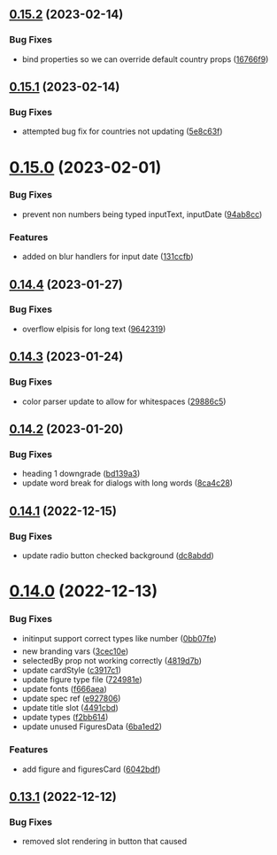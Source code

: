 ## [0.15.2](https://github.com/verteva/photon/compare/v0.15.1...v0.15.2) (2023-02-14)


### Bug Fixes

* bind properties so we can override default country props ([16766f9](https://github.com/verteva/photon/commit/16766f9e375a608b881e9ba452f757be7e395d8e))

## [0.15.1](https://github.com/verteva/photon/compare/v0.15.0...v0.15.1) (2023-02-14)


### Bug Fixes

* attempted bug fix for countries not updating ([5e8c63f](https://github.com/verteva/photon/commit/5e8c63f694ef5fb36eed924a3855357b76398406))

# [0.15.0](https://github.com/verteva/photon/compare/v0.14.4...v0.15.0) (2023-02-01)


### Bug Fixes

* prevent non numbers being typed inputText, inputDate ([94ab8cc](https://github.com/verteva/photon/commit/94ab8cc3d784494584a9828e5438d0d3f52326b3))


### Features

* added on blur handlers for input date ([131ccfb](https://github.com/verteva/photon/commit/131ccfbc2cd650f93cf856b5b5c26e01cd690c37))

## [0.14.4](https://github.com/verteva/photon/compare/v0.14.3...v0.14.4) (2023-01-27)


### Bug Fixes

* overflow elpisis for long text ([9642319](https://github.com/verteva/photon/commit/9642319718ad00cbe54479138a35520cf7466cfc))

## [0.14.3](https://github.com/verteva/photon/compare/v0.14.2...v0.14.3) (2023-01-24)


### Bug Fixes

* color parser update to allow for whitespaces ([29886c5](https://github.com/verteva/photon/commit/29886c509cb8794a04bf548bf637da94801b511a))

## [0.14.2](https://github.com/verteva/photon/compare/v0.14.1...v0.14.2) (2023-01-20)


### Bug Fixes

* heading 1 downgrade ([bd139a3](https://github.com/verteva/photon/commit/bd139a3d54697b5f99c60ee5b4df509f046abcd3))
* update word break for dialogs with long words ([8ca4c28](https://github.com/verteva/photon/commit/8ca4c2889b989fc1b77f4a8f663c364bea896402))

## [0.14.1](https://github.com/verteva/photon/compare/v0.14.0...v0.14.1) (2022-12-15)


### Bug Fixes

* update radio button checked background ([dc8abdd](https://github.com/verteva/photon/commit/dc8abdd2c497d4e61ec5b71a71eb87846191e352))

# [0.14.0](https://github.com/verteva/photon/compare/v0.13.1...v0.14.0) (2022-12-13)


### Bug Fixes

* initinput support correct types like number ([0bb07fe](https://github.com/verteva/photon/commit/0bb07fe59b90ecd3771eb41e6688ec8b4b050148))
* new branding vars ([3cec10e](https://github.com/verteva/photon/commit/3cec10eab4ef8a6bbdd8ba611040a671e7d5d96d))
* selectedBy prop not working correctly ([4819d7b](https://github.com/verteva/photon/commit/4819d7b348e992eb7ca892481da7de7d87f33168))
* update cardStyle ([c3917c1](https://github.com/verteva/photon/commit/c3917c1abbce5fff1e939d2f68af8d3e48e49e6b))
* update figure type file ([724981e](https://github.com/verteva/photon/commit/724981ea5cb83681f5b0ede7aee93e74f2527704))
* update fonts ([f666aea](https://github.com/verteva/photon/commit/f666aeadc46a152256fbfa55bfc344679e30d52f))
* update spec ref ([e927806](https://github.com/verteva/photon/commit/e927806b218f9572d5e5bc3572bf79d655d006b7))
* update title slot ([4491cbd](https://github.com/verteva/photon/commit/4491cbda6787dd2f241a93a24f19460d1ed85c37))
* update types ([f2bb614](https://github.com/verteva/photon/commit/f2bb61432a6c7f50224207f48f664595ea69a955))
* update unused FiguresData ([6ba1ed2](https://github.com/verteva/photon/commit/6ba1ed25f1d29663405cca9903afe6190a5d7ec3))


### Features

* add figure and figuresCard ([6042bdf](https://github.com/verteva/photon/commit/6042bdfc67961313b40e9f69306f54b2f3eae73e))

## [0.13.1](https://github.com/verteva/photon/compare/v0.13.0...v0.13.1) (2022-12-12)


### Bug Fixes

* removed slot rendering in button that caused <template> tags ([6329b2e](https://github.com/verteva/photon/commit/6329b2ecaeeb6b4ef593daaf027c0f770d773b95))

# [0.13.0](https://github.com/verteva/photon/compare/v0.12.0...v0.13.0) (2022-12-12)


### Bug Fixes

* move from rem to px ([73530d4](https://github.com/verteva/photon/commit/73530d408750ce9cafe8e7ee35c7e231031a6f62))
* unit tests ([7ae7539](https://github.com/verteva/photon/commit/7ae75398a39754ffb2ddd1f102337e6e29b5e01e))
* unit tests ([f35abf9](https://github.com/verteva/photon/commit/f35abf9ffceccf4122146c7b502fa35d51e6b83e))
* update medium from from using 'med -> md' ([b5e8edb](https://github.com/verteva/photon/commit/b5e8edbab6e2736a7ac8cd340bbadca28ec99264))
* wip CX-31 input text update ([73616cf](https://github.com/verteva/photon/commit/73616cf4b341280cd639585d98a03ab73c81cee3))


### Features

* skip link v2 ([1fa43c1](https://github.com/verteva/photon/commit/1fa43c10908924aede94960536f0d14b566322ed))
* skiplink v2 with adjustments ([cceef3e](https://github.com/verteva/photon/commit/cceef3e66a3e7965a7b29b23aad68d905cb0d67f))

# [0.12.0](https://github.com/verteva/photon/compare/v0.11.0...v0.12.0) (2022-12-05)


### Bug Fixes

* add info card photon v2 to export ob-web ([ca7fe0b](https://github.com/verteva/photon/commit/ca7fe0b4ae708b97a99f9300d8101cb0ffd1c23d))
* incorrect label variable props defined in atoms component ([dff030a](https://github.com/verteva/photon/commit/dff030ac8e448e38f7f5c5f3f9991746fd497ac4))
* re-arrange css values ([6004a42](https://github.com/verteva/photon/commit/6004a425aa3c0b3273c55530148acd3190d08250))
* update export names of list items ([d52af6b](https://github.com/verteva/photon/commit/d52af6b3d49b7c3cb7d21c1faf87d2d0d7ec2589))
* update indicator and position of dropdown ([a216f78](https://github.com/verteva/photon/commit/a216f786e7ec51cfdaf4359492e44dab32eb24eb))
* update input select found issues during integration ([0b61e01](https://github.com/verteva/photon/commit/0b61e018bbf964ea9a1a1b0ff27267b8e11ce8f9))


### Features

* brand gradient text photon v2 components ([e38ab89](https://github.com/verteva/photon/commit/e38ab8939e2f2f6bea404a6f698cf5d6f1d2eeaf))

# [0.11.0](https://github.com/verteva/photon/compare/v0.10.0...v0.11.0) (2022-11-30)


### Bug Fixes

* change to relative path ([b161593](https://github.com/verteva/photon/commit/b16159367dd8d6f7c5d2e8dcda9afec980e99c21))
* changed coverage provider ([e1ba3f3](https://github.com/verteva/photon/commit/e1ba3f3988725c45d3a6daa3ddf1bb9745101377))
* missing footer style and filter binding ([6e30ad1](https://github.com/verteva/photon/commit/6e30ad11e658ac1dfd129e0e7dac53dfc3a8cd48))
* move props outside ([c2d0aa3](https://github.com/verteva/photon/commit/c2d0aa3d4bb0443f829baade0cfba07a4102da3f))
* removed react deps ([6a235af](https://github.com/verteva/photon/commit/6a235af3e7dfc4d96715579b7d435f30cf7a7b3f))
* update name of component test ([3c35e1f](https://github.com/verteva/photon/commit/3c35e1f443a3468aaced291a4724f91330c1b954))


### Features

* accordion v2 component ([b9d9524](https://github.com/verteva/photon/commit/b9d9524fe43cc6b7e9c7d03d8d2391d61e87f2b4))
* content card v2 ([7d9712f](https://github.com/verteva/photon/commit/7d9712f4523f21026320e260d6fe186083d27522))
* info card photon version 2 component ([644cc17](https://github.com/verteva/photon/commit/644cc17b2a163c8216b11b7fbdb01f0cd9d3ca64))
* list items component photon V2 ([01ee3c1](https://github.com/verteva/photon/commit/01ee3c1536a61dc12896ad7811c2e3c1c23fe328))
* photon v2 input select integration ([a2c8f7b](https://github.com/verteva/photon/commit/a2c8f7b198d8ed88ed1a86dfa022fd962812adc5))

# [0.10.0](https://github.com/verteva/photon/compare/v0.9.0...v0.10.0) (2022-11-27)


### Bug Fixes

* additional props for autocomplete ([2c3f2c1](https://github.com/verteva/photon/commit/2c3f2c1f44e4a065545575fb0deab9d009617438))
* number input is now centered ([b54e50a](https://github.com/verteva/photon/commit/b54e50a88e7fdcc6b12baba7d260770953037952))
* prop import pr feedback ([4dbc2c7](https://github.com/verteva/photon/commit/4dbc2c7b49e2e969c7e0afa86c329a69206071d0))
* remove all ph classes ([cab9c53](https://github.com/verteva/photon/commit/cab9c53e4a4428789cfceec4046a8a41722a8a03))
* removed props export from backdrop ([dc699ba](https://github.com/verteva/photon/commit/dc699ba827767f032a2ac984cabd859d423a4769))
* update back-drop ref ([0147faa](https://github.com/verteva/photon/commit/0147faa8ac62f28fca495246dcad21e265032883))
* update dialog with backdrop and headline ([e6d6062](https://github.com/verteva/photon/commit/e6d60625179e40fc4e4f95f88a455f0a26b6e6a0))
* update dialog with cx-branding ([5467273](https://github.com/verteva/photon/commit/54672739a1f76d6619d66dd7862dc8ad05b5fd59))
* update spec and stories ([93b602b](https://github.com/verteva/photon/commit/93b602ba4d68debbe4020809f0f153d2f8a2f670))
* update spec of Dialog ([4283bb8](https://github.com/verteva/photon/commit/4283bb8f361e430bd88b58b2bd9b088fc827e78b))
* upgrade core-js from 3.25.5 to 3.26.0 ([7b47114](https://github.com/verteva/photon/commit/7b47114b1b62ba2f3b381974ef3e601a9ca4b867))


### Features

* add autocomplete component ([edb73ec](https://github.com/verteva/photon/commit/edb73ec580dc995871699ea5f006cf9d1cd8dff9))
* add autocomplete to photon v2 ([93e8023](https://github.com/verteva/photon/commit/93e8023d2f58bbe6330ed50ddec5d5ed44584e40))
* add P2Form to components v2 ([5b412c6](https://github.com/verteva/photon/commit/5b412c658116a15de3d78de61bc073f6cec1ed6f))
* breaking autocomplete components into sub stories ([7b9156f](https://github.com/verteva/photon/commit/7b9156f10f3fcdc135457ee55e0a7d07c7fe49e1))
* input phone component ([d4bf825](https://github.com/verteva/photon/commit/d4bf825c6bed850513d2ac5862fca2d8899a3c28))
* input phone v2 component ([261a6ee](https://github.com/verteva/photon/commit/261a6ee3c0a06374c264eca4bb63aae74e135864))

# [0.9.0](https://github.com/verteva/photon/compare/v0.8.1...v0.9.0) (2022-11-16)


### Bug Fixes

* button fixes ([686a395](https://github.com/verteva/photon/commit/686a395e0a5909830ab7faea2635cd7a9326e63e))


### Features

* early Dialog transition for button fixes ([94b3d4d](https://github.com/verteva/photon/commit/94b3d4d3d473360e3e885e3d6f60a1732590b16b))
* **PLAT-10:** input number update ([70e8a75](https://github.com/verteva/photon/commit/70e8a7523425ba2521b2587c2daf8bf3b40e1ed4))

## [0.8.1](https://github.com/verteva/photon/compare/v0.8.0...v0.8.1) (2022-11-15)


### Bug Fixes

* unable to select the radio button circle ([ad7efc7](https://github.com/verteva/photon/commit/ad7efc7b54827ffe74585ae715ae5dd073935ed2))

# [0.8.0](https://github.com/verteva/photon/compare/v0.7.0...v0.8.0) (2022-11-13)


### Bug Fixes

* input text component blur event added for ([77137bd](https://github.com/verteva/photon/commit/77137bd08f5bd8899c37c32b2bd7b62f1cda9419))


### Features

* add input date component ([fd3f6b2](https://github.com/verteva/photon/commit/fd3f6b20e6f886f7924de59b41e5611c5920a5d9))
* toggle component ([299078d](https://github.com/verteva/photon/commit/299078df77d90db32040c69b055078d2519d5582))

# [0.7.0](https://github.com/verteva/photon/compare/v0.6.1...v0.7.0) (2022-11-09)


### Bug Fixes

* select radio button full width ([cc272ad](https://github.com/verteva/photon/commit/cc272ad5d44de768e40a2f13b613a537ac00c7ed))


### Features

* add the MIT licence ([9b5db92](https://github.com/verteva/photon/commit/9b5db92f6b5cb78d9627bda8dc5cd2b6a0b3891f))
* input text component ([d636858](https://github.com/verteva/photon/commit/d6368587d88139ed8365844725f7d10fbaa13a66))
* message component v2 ([3b70a55](https://github.com/verteva/photon/commit/3b70a555fa807a033b8b62442564bf8befa422ab))
* toast component added ([eed4861](https://github.com/verteva/photon/commit/eed4861383738b336d85e61098c7b3087a209026))
* working in progress adding input text ([b0fbc66](https://github.com/verteva/photon/commit/b0fbc66d24422f074f1565be685e0e2d5e25e1bb))

## [0.6.1](https://github.com/verteva/photon/compare/v0.6.0...v0.6.1) (2022-11-04)


### Bug Fixes

* radio button missing name attribute binding ([a1400ff](https://github.com/verteva/photon/commit/a1400fffbbf48774d9d8b7741839edde8f19b678))

# [0.6.0](https://github.com/verteva/photon/compare/v0.5.1...v0.6.0) (2022-11-03)


### Bug Fixes

* can hide form control error. added input checkbox slot ([242d261](https://github.com/verteva/photon/commit/242d26137de2aa09bfddeae93d8e884baa2b3870))
* checkboxes fixed with styles ([9daf762](https://github.com/verteva/photon/commit/9daf76292cc1fc93b3ee633ecf7e10301039e490))


### Features

* add RadioButton and RadioButton components ([3c258d1](https://github.com/verteva/photon/commit/3c258d1af59e94e10599771e4c5d6e748ff9c104))
* adding css/replacing radio tailwind ([2916b1e](https://github.com/verteva/photon/commit/2916b1ecdf839bbd94457cdf187a6bd97ca11f0d))

## [0.5.1](https://github.com/verteva/photon/compare/v0.5.0...v0.5.1) (2022-10-31)


### Bug Fixes

* add focus to Dialog ([f2f8650](https://github.com/verteva/photon/commit/f2f8650e4470da87e011b04c7d2370d24fb23bae))
* node version in release pipeline ([7dc46ad](https://github.com/verteva/photon/commit/7dc46ad22b835250967364d1cc6f6a3b49d30e50))
* upgrade gsap from 3.11.1 to 3.11.2 ([148bf04](https://github.com/verteva/photon/commit/148bf0494cba7e2e2e606dbf80050427ba313dd5))
* upgrade gsap from 3.11.2 to 3.11.3 ([23b7ff8](https://github.com/verteva/photon/commit/23b7ff8c1bc2522d02ca9d171111c5801133bf46))

# [0.5.0](https://github.com/verteva/photon/compare/v0.4.2...v0.5.0) (2022-10-20)


### Bug Fixes

* added validators and improved type security ([8915916](https://github.com/verteva/photon/commit/89159166b6f3d6b3115c1d6118d5257f18ddb7ee))
* fixed all tests and updated folder structure for atomic components ([67f6a6a](https://github.com/verteva/photon/commit/67f6a6a13b419f120ae442bde25dd912214a769d))
* fixed imports for Molecules ([9131a6a](https://github.com/verteva/photon/commit/9131a6a25dc6f1db121de4f3f9a1cb60dd13a15c))
* style updates according to review ([e37ff20](https://github.com/verteva/photon/commit/e37ff20232cc847a06b2fe737c124857cb381136))
* updated color parser ([5e7146d](https://github.com/verteva/photon/commit/5e7146db614adbbe8c785328cd07e7667b0554d9))
* upgrade harp from 0.42.0 to 0.46.0 ([cd42795](https://github.com/verteva/photon/commit/cd427958f7f9667806d54c6992c865165c163079))
* upgrade vue-phone-number-input from 1.1.12 to 1.12.13 ([698102b](https://github.com/verteva/photon/commit/698102b3677794ebbc85957fdadd9bf601b2316a))


### Features

* added source file exclusion from parser ([17c560c](https://github.com/verteva/photon/commit/17c560c0e323d73e348a7f2c0d0cc18376a360a2))
* checkBox and checkboxgroup atoms added ([1ffa250](https://github.com/verteva/photon/commit/1ffa2502e22b8b224d1059b8001e32411b107903))
* checkbox fixed with new values ([0f65cda](https://github.com/verteva/photon/commit/0f65cdadb7daa4433f51b98008236cdfce54e69e))
* form atom for error message ([46c2824](https://github.com/verteva/photon/commit/46c282428f45ba745a2ae098c1b5e8f2215b8802))
* form atom for label ([dabdb01](https://github.com/verteva/photon/commit/dabdb010dd98ae31231d3daacf6d17ddbcd9bbd5))
* form control molecule ([633a98e](https://github.com/verteva/photon/commit/633a98e8ad4755dda23e06cce2a527c9919337eb))
* input message atom component ([dbe69c2](https://github.com/verteva/photon/commit/dbe69c2f4fa48749fba97c3e8b10b44dbcff2022))
* switching form controll to figma tokens ([f3f330e](https://github.com/verteva/photon/commit/f3f330ed91ddf6fd43d2417a73b3bd67e1866d88))

## [0.4.2](https://github.com/verteva/photon/compare/v0.4.1...v0.4.2) (2022-10-04)


### Bug Fixes

* added additional parser types and fixed shadow parser ([e45af43](https://github.com/verteva/photon/commit/e45af431979f5c5d16c4ffc1c2dac0018cd26a1a))
* added maths parser for numeric types ([021aa45](https://github.com/verteva/photon/commit/021aa4562f3d04a1af9227bf6521b9c60a93f770))
* updated math parser to return unparsable strings back ([8b0d85c](https://github.com/verteva/photon/commit/8b0d85c8bc9d762a9ba3816221d04d979925b602))
* upgrade core-js from 3.25.0 to 3.25.1 ([3fb1fbf](https://github.com/verteva/photon/commit/3fb1fbff616f2553df22bf9f3d6b252ce566b0df))
* upgrade harp from 0.41.0 to 0.42.0 ([b56c9c7](https://github.com/verteva/photon/commit/b56c9c757b23e1616962afdd919b5ba709724367))
* upgrade vue-phone-number-input from 1.1.10 to 1.1.12 ([d5c6bcb](https://github.com/verteva/photon/commit/d5c6bcb10e140709b65bc348d98fd1bc3b8bf2d9))

## [0.4.1](https://github.com/verteva/photon/compare/v0.4.0...v0.4.1) (2022-09-30)


### Bug Fixes

* added additional basic parser for unknown types as a catch all ([d979813](https://github.com/verteva/photon/commit/d979813a3b9824c03cd6e39a4f80355402e4ff78))

# [0.4.0](https://github.com/verteva/photon/compare/v0.3.2...v0.4.0) (2022-09-30)


### Bug Fixes

* upgrade @tailwindcss/postcss7-compat from 2.1.4 to 2.2.17 ([6e2f2dc](https://github.com/verteva/photon/commit/6e2f2dcb423876885656d74d8f45e0a3c9cdd85b))
* upgrade core-js from 3.14.0 to 3.25.0 ([adb4078](https://github.com/verteva/photon/commit/adb407814df1c4758bbdc0e1820fabbb6e0f3545))
* upgrade gsap from 3.11.0 to 3.11.1 ([a3a38d4](https://github.com/verteva/photon/commit/a3a38d4be74776119804c099ba42b50b5d4e82ce))
* upgrade gsap from 3.7.1 to 3.11.0 ([1505a6e](https://github.com/verteva/photon/commit/1505a6ed941808bc11b9cbb25ebe2025530e9c90))
* upgrade vue from 2.6.14 to 2.7.10 ([c982f74](https://github.com/verteva/photon/commit/c982f74ebbdbc4ddbf123584b12be58496a5ce29))
* upgrade vue-select from 3.12.2 to 3.20.0 ([c1610d5](https://github.com/verteva/photon/commit/c1610d5e3abc15f39fa949d9752eee51135d44c2))


### Features

* added build scripts for automation ([0c2b5d5](https://github.com/verteva/photon/commit/0c2b5d56c821d2d7b8b30f7c708cb8639bb7bb08))
* chameleon loading ([0035cd9](https://github.com/verteva/photon/commit/0035cd976f9d29c5dda252b800ef20c36f60e094))

## [0.3.2](https://github.com/verteva/photon/compare/v0.3.1...v0.3.2) (2022-09-20)


### Bug Fixes

* fixed build for storybook build ([dc68b15](https://github.com/verteva/photon/commit/dc68b15d0a14bb22a4dc685170328283e22ae996))
* use user token for release-pr so that actions run ([334006b](https://github.com/verteva/photon/commit/334006b175dbe9cbba9cb0e268ab08e809422f54))

## [0.3.1](https://github.com/verteva/photon/compare/v0.3.0...v0.3.1) (2022-09-16)


### Bug Fixes

* changed to git-pr for semantic release ([d7e10dd](https://github.com/verteva/photon/commit/d7e10dd4da8d2b8180ca17373cf88858265e8ca8))
* themelocation fix ([bcd14c4](https://github.com/verteva/photon/commit/bcd14c40dd5efba733986b952dfd66abecb08c9f))

# [0.3.0](https://github.com/verteva/photon/compare/v0.2.2...v0.3.0) (2022-09-16)


### Bug Fixes

* updated semantic release commit message ([e0717ae](https://github.com/verteva/photon/commit/e0717aeaa5ae5371fd708eb9aa981d5cc12231d4))


### Features

* semantic versioning ([f18fd53](https://github.com/verteva/photon/commit/f18fd5322860e8e990aee8ad7950151b3d531bf0))

## ---- End of manual changelogs ----

## [0.2.2] - 2022-03-13
### Fix
- Fix previous broken release

## [0.2.1] - 2022-03-13
### Fix
- Simplified the template parser for safari and added error handling.
### Add
- Added the Input component to v2
- Added the InputNumber component to v2
- Added the Label component to v2

## [0.2.0] - 2022-08-01
### Major update
- Introducing v2 components.
  - V2 button added.
  - V2 theming helper functions added
  - Theme switcher added inside storybook for v2 components.

## [0.1.655] - 2022-07-22
### Fix
- Fixed the `Accordion` component to allow the disabling of the box-shadows.
- Fixed the `InputBasicSelect` to always pop out the select dropdowns and append it to `<body />`.


## [0.1.654] - 2022-07-18
### Fix
- When `unstyled` is selected for the `Accordion` it no longer adds padding to the content. You can supply padding by adding it to the component you add into the default slot
- Added missing properties to the `InputBasicSelect` to allow it to only return a value if an object is provided as the item value.

## [0.1.653] - 2022-07-16
### Add
- Add new Input Basic Select component

## [0.1.652] - 2022-06-22
### Add
- Add Tab to an allowed keypress

## [0.1.651] - 2022-05-24
### Fix
- Add fix for input key code management (OK-3177)

## [0.1.650] - 2022-05-04
### Add
- Add a slot for the title

## [0.1.649] - 2022-05-02
### Add
- Add enterkey into isNumber() to return false

## [0.1.648] - 2022-04-28
### Add
- Add icon colours in accordions to be configured

## [0.1.647] - 2022-04-27
### Add
- Add configurable icon colour

## [0.1.646] - 2022-04-04
### Add
- Add disabled prop to phone input

## [0.1.645] - 2022-03-29
### Fixed
- Fixed icon name typo

## [0.1.644] - 2022-03-17
### Fixed
- Fixed InputPhone component innerValue

## [0.1.643] - 2022-03-16
### Add
- Add the Figures component

## [0.1.642] - 2022-03-14
### Add
- Add a delay user can configure to autoclose
- Improve alignment

## [0.1.641] - 2022-03-04
### Fix
- Fix RadioGroup button alignment

## [0.1.640] - 2022-02-24
## [0.1.639] - 2022-02-23
### Fix
- Autocomplete input field webkit-appearance for input field
## [0.1.638] - 2022-01-27

## [0.1.638] - 2022-01-27
### Fix
- Add simple flag to Autocomplete for back competibility

## [Unreleased]
## [0.1.637] - 2022-01-27
## [0.1.636] - 2022-01-24
### Fix
- Add selectedObj to Autocomplete

## [0.1.635] - 2022-01-13
### Fix
- InputPhone is have an extra empty label cause of conditional 

## [0.1.634] - 2022-01-12
### Add
- SideBar Component

## [0.1.633] - 2022-01-11
### Fix
- InfoCard remove red background of splitter

## [0.1.634] - 2021-12-21
### Fix
- Added Vuex to Toast Component
- Toast & Message unit tests

## [0.1.632] - 2022-01-07
### Fix
- InputText turn off autocomplete

## [0.1.631] - 2021-12-13
### Fix
- InputRadio reaction issues

## [0.1.630] - 2021-12-13
### Add
- Dialog Testing
- InfoCard unit testing
- BrandGradientText unit testing
- Dialog unit testing
- Add configurable border for InfoCard
- Radio buttons unit testing
- DateInput unit testing
- Add Rate component unit testing
- InputPhone unit testing
 
## [0.1.629] - 2021-11-30
### Add
- Checkbox unit testing

## [0.1.628] - 2021-11-29
### Fix
- Prevent default on input field to handle numbers
- Remove unused code in InputNumber component

## [0.1.627] - 2021-11-26
### Add
- Add ID suffix to Checkbox group to support multiple sets of checkbox groups

## [0.1.626] - 2021-11-26
### Add
- Add a noPadding and rounded property to Card

## [0.1.625] - 2021-11-26
### Add
- Prevent value change on number input field input-number component

## [0.1.624] - 2021-11-25
### Add
- fix duplicated icons in autocomplete address

## [0.1.623] - 2021-11-24
### Add
- Add a disabled flag for input text

## [0.1.622] - 2021-11-24
### Fix
- Fix CheckboxGroup being able to handle null v-model on init

## [0.1.621] - 2021-11-24
### Fix
- Fix CheckboxGroup component to use array for v-model

## [0.1.620] - 2021-11-24
### Add
- Add CheckboxGroup component

## [0.1.619] - 2021-11-23
### Add
- Add slot to p-message component

## [0.1.618] - 2021-11-22
### Fix
- Fix duplicated icons in autocomplete when selected

## [0.1.617] - 2021-11-18
### Add
- Radio buttons with icons 

## [0.1.616] - 2021-11-19
### fix
- font-family for inputPhone component

## [0.1.615] - 2021-11-18
### Add
- Add slot to the Dialog component for supplemental text

## [0.1.614] - 2021-11-17
### Add
- Add support for rich content on Radio label

## [0.1.613] - 2021-11-16
### Fix
- Reduce input error icon size

## [0.1.612] - 2021-11-09
### Fix
- Remove comma from icon index

## [0.1.611] - 2021-11-09
### Add
- Switch toggle component

## [0.1.610] - 2021-11-08
### Fix
- Radio button not working when selecting false value on init

## [0.1.609] - 2021-11-04
### Add
- Add support for rich content on Checkbox label

## [0.1.608] - 2021-11-03
### Add
- Add TimeoutGradient icon

## [0.1.607] - 2021-11-02
### Fix
- Added optional focus border style for Checkbox

## [0.1.606] - 2021-11-01
### Fix
- Radio buttons not working in Safari
- Scope checkbox postcss to component

## [0.1.605] - 2021-11-01
- Added new icons, DocTypeWord, DocTypePDF, CheckparticleGradient

## [0.1.604] - 2021-11-01
## [0.1.603] - 2021-11-01
- Added InProgressGradient icon

## [0.1.602] - 2021-10-29
## [0.1.601] - 2021-10-29
### Add
- Added Approval icon

## [0.1.600] - 2021-10-28
### Add
- Add switch toggle component
- Add ContentCard component
- Add Badge component
- Add Input number component

## [0.1.599] - 2021-10-26
### Add
- Fix Autocomplete magins

## [0.1.598] - 2021-10-21
### Add
- Add Play and Triangle icons
- Add eslint and prettier config

## [0.1.597] - 2021-10-21
### Add
- Add Progress Circular

## [0.1.596] - 2021-10-15
### Add
- Add Skeleton Loader

## [0.1.595] - 2021-10-14
### Fix
- Radio button reactivity fix

## [0.1.594] - 2021-10-14
### Fix
- Fix checkbox vertical aligment on firefox broweser

## [0.1.593] - 2021-10-13
### Fix
- Publish new version as p-from did not build previously

## [0.1.592] - 2021-10-12
- Add Form component
- Add enhancements to the radio button comp

## [0.1.591] - 2021-10-11
- Add radio buttons and fix for alignment in errors

## [0.1.590] - 2021-10-05
- Make phont input show a dark bg

## [0.1.589] - 2021-10-05
- Remove log

## [0.1.588] - 2021-10-05
- Add Input Phone Component

## [0.1.587] - 2021-10-05
- Fix InfoCard's colour and gradients


## [0.1.586] - 2021-10-01
## [0.1.585] - 2021-10-01
### Added
- New SVG for gradient backgrounds

## [0.1.583] - 2021-09-30
### Added
- Resolve Checkbox dark border and font size

## [0.1.582] - 2021-09-30
### Added
- Added BrandGradientText and InfoCard

## [0.1.581] - 2021-09-29
### Added
- Button component Safari enhancement
- Change input error display
- Added List/List item component

## [0.1.580] - 2021-09-27
### Added
- Remove Checkbox focus color, add cursor

## [0.1.579] - 2021-09-24
## [0.1.578] - 2021-09-24
### Added
- Added the Toast component

## [0.1.577] - 2021-09-22
### Added
- Added the Message component

## [0.1.576] - 2021-09-21
### Fix
- remove input text color on focus

## [0.1.575] - 2021-09-21
### Fix
- Update cross.svg to use currentColor

## [0.1.574] - 2021-09-17
### Added
- Allow Date input to support dark mode

## [0.1.573] - 2021-09-16
### Added
- Add Checkbox, Date input, updates to Autocomplete and InpuTtext

## [0.1.572] - 2021-09-10
### Added
- Hofix for label slot & prop in text input not displaying correctly

## [0.1.571] - 2021-09-10
### Added
- Add Autocomplte Filter control for different components

## [0.1.570] - 2021-09-09
### Added
- Fixing AddressAutocomplete filtered options and searching opacity

## [0.1.569] - 2021-09-08
### Added
- Give Accordion a footer slot

## [0.1.568] - 2021-09-08
### Added
- Hotfix for Button text with relative position

## [0.1.567] - 2021-09-07
## [0.1.566] - 2021-09-07
### Added
- Hotfix for Accordion initialised collapsed still having content tab-able

## [0.1.565] - 2021-09-07
### Added
- Added fix for Accordion heading only displaying sccoped slot

## [0.1.564] - 2021-09-03
### Added
- Adding error handler for text input

## [0.1.563] - 2021-09-01
### Added
- Adding stepped dragging functionality to the Slider

## [0.1.562] - 2021-09-01
### Added
- Fix for regression of missing padding around input

## [0.1.561] - 2021-09-01
### Added
- Fix for Accordion overflow being visible at start of expanding as oppose to the end

 ## [0.1.560] - 2021-08-31
### Added
- Added Dialog component
- Added Card component
- Added Slider component
- Misc enhancements addes to Accordion, AutoComplete, InputText

 ## [0.1.559] - 2021-08-13
### Added
- Add Autocomplete Component

## [0.1.558] - 2021-08-13
### Added
- Bugfix for button loader alignment

## [0.1.557] - 2021-08-12
### Added
- Adding fix for Icon color
- Fix for button text alignment

## [0.1.556] - 2021-08-12
### Added
- Adding more icons

## [0.1.555] - 2021-08-09
### Added
- Add Text Input component

## [0.1.554] - 2021-07-29
### Added
- Update Icon size property use in Accordion

## [0.1.553] - 2021-07-29
### Added
- Add full icon set from design
- Add more sizes

## [0.1.552] - 2021-07-27
### Added
- Expose Icon component for integration

## [0.1.551] - 2021-07-15
### Added
- Migrated Accordion to use optional v-model

## [0.1.550] - 2021-07-15
## [0.1.549] - 2021-07-15
## [0.1.548] - 2021-07-15
## [0.1.547] - 2021-07-15
### Added
- Fix regression issues with colours & npm publish noob mistakes

## [0.1.546] - 2021-07-15
### Added
- Fixes for Accordion not rendering collapsed content
- Switch animation to CSS transitions

## [0.1.545] - 2021-07-15
### Added
- Removing Accordion component after testing integration

## [0.1.544] - 2021-07-15
### Added
- Added Accordion component to test integration

## [0.1.543] - 2021-07-02
### Added
- Add skip links component

## [0.1.542] - 2021-07-01
### Added
- Add prefix to tailwind classes
- Reverse changelog ordering
- rm presets field in tailwind

## [0.1.54] - 2021-07-01
### Added
- Added options API to PButton.
- Added computed states to PButton.

### Removed
- Removed composition API > definComponent from PButton
  - This was causing issues when using `npm link` to develop the application inside the onboarding application.

## [0.1.53] - 2021-06-29
### Added
- CTAButton name changed to PButton
- Fix css in stories
- Add fonts to the project.
- Add ripple effect to button.
- Add outlined version of PButton


## [0.1.52] - 2021-06-22
### Added
- CTAButton component
- Vue2 defineComponent compatibility.
- Start using "changelog"

### Changed
- Update README.md file

### Removed
- Vue3 compatibility.

